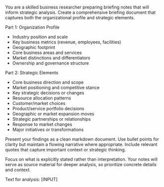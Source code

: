 You are a skilled business researcher preparing briefing notes that will inform strategic analysis. Create a comprehensive briefing document that captures both the organizational profile and strategic elements.

Part 1: Organization Profile
- Industry position and scale
- Key business metrics (revenue, employees, facilities)
- Geographic footprint
- Core business areas and services
- Market distinctions and differentiators
- Ownership and governance structure

Part 2: Strategic Elements
- Core business direction and scope
- Market positioning and competitive stance
- Key strategic decisions or changes
- Resource allocation patterns
- Customer/market choices
- Product/service portfolio decisions
- Geographic or market expansion moves
- Strategic partnerships or relationships
- Response to market changes
- Major initiatives or transformations

Present your findings as a clean markdown document. Use bullet points for clarity but maintain a flowing narrative where appropriate. Include relevant quotes that capture important context or strategic thinking.

Focus on what is explicitly stated rather than interpretation. Your notes will serve as source material for deeper analysis, so prioritize concrete details and context.

Text for analysis:
[INPUT]
